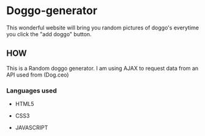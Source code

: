 # Doggo-generator

This wonderful website will bring you random pictures of doggo's everytime you click the "add doggo" button.


## HOW
This is a Random doggo generator. I am using AJAX to request data from an API used from (Dog.ceo)

### Languages used

* HTML5

* CSS3

* JAVASCRIPT 




